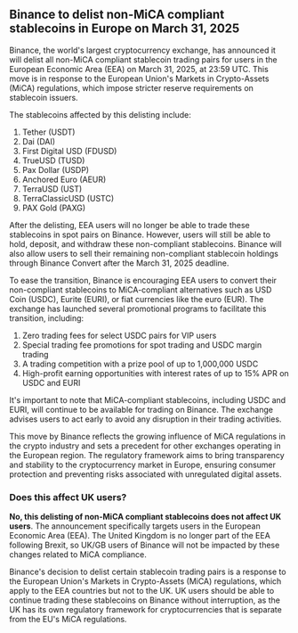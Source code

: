
## Binance to delist non-MiCA compliant stablecoins in Europe on March 31, 2025

Binance, the world's largest cryptocurrency exchange, has announced it will delist all non-MiCA compliant stablecoin trading pairs for users in the European Economic Area (EEA) on March 31, 2025, at 23:59 UTC. This move is in response to the European Union's Markets in Crypto-Assets (MiCA) regulations, which impose stricter reserve requirements on stablecoin issuers.

The stablecoins affected by this delisting include:

1. Tether (USDT)
2. Dai (DAI)
3. First Digital USD (FDUSD)
4. TrueUSD (TUSD)
5. Pax Dollar (USDP)
6. Anchored Euro (AEUR)
7. TerraUSD (UST)
8. TerraClassicUSD (USTC)
9. PAX Gold (PAXG)

After the delisting, EEA users will no longer be able to trade these stablecoins in spot pairs on Binance. However, users will still be able to hold, deposit, and withdraw these non-compliant stablecoins. Binance will also allow users to sell their remaining non-compliant stablecoin holdings through Binance Convert after the March 31, 2025 deadline.

To ease the transition, Binance is encouraging EEA users to convert their non-compliant stablecoins to MiCA-compliant alternatives such as USD Coin (USDC), Eurite (EURI), or fiat currencies like the euro (EUR). The exchange has launched several promotional programs to facilitate this transition, including:

1. Zero trading fees for select USDC pairs for VIP users
2. Special trading fee promotions for spot trading and USDC margin trading
3. A trading competition with a prize pool of up to 1,000,000 USDC
4. High-profit earning opportunities with interest rates of up to 15% APR on USDC and EURI

It's important to note that MiCA-compliant stablecoins, including USDC and EURI, will continue to be available for trading on Binance. The exchange advises users to act early to avoid any disruption in their trading activities.

This move by Binance reflects the growing influence of MiCA regulations in the crypto industry and sets a precedent for other exchanges operating in the European region. The regulatory framework aims to bring transparency and stability to the cryptocurrency market in Europe, ensuring consumer protection and preventing risks associated with unregulated digital assets.

### Does this affect UK users?

**No, this delisting of non-MiCA compliant stablecoins does not affect UK users**. The announcement specifically targets users in the European Economic Area (EEA). The United Kingdom is no longer part of the EEA following Brexit, so UK/GB users of Binance will not be impacted by these changes related to MiCA compliance.

Binance's decision to delist certain stablecoin trading pairs is a response to the European Union's Markets in Crypto-Assets (MiCA) regulations, which apply to the EEA countries but not to the UK. UK users should be able to continue trading these stablecoins on Binance without interruption, as the UK has its own regulatory framework for cryptocurrencies that is separate from the EU's MiCA regulations.
